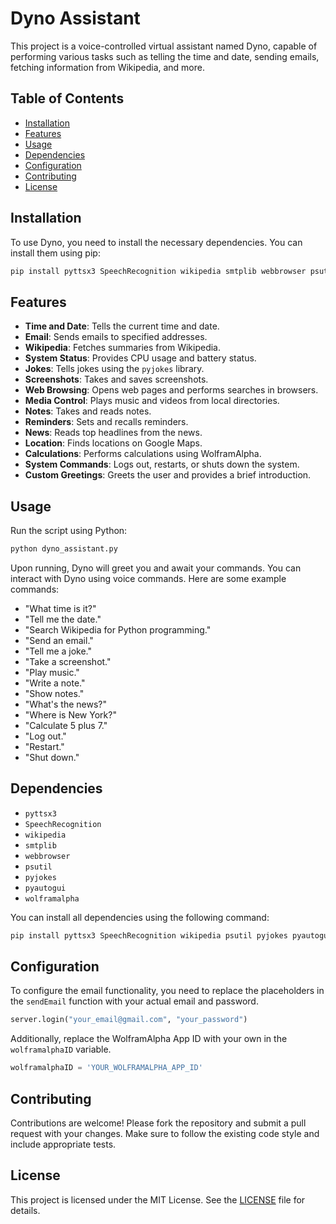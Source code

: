 # Dyno Assistant

This project is a voice-controlled virtual assistant named Dyno, capable of performing various tasks such as telling the time and date, sending emails, fetching information from Wikipedia, and more.

## Table of Contents
- [Installation](#installation)
- [Features](#features)
- [Usage](#usage)
- [Dependencies](#dependencies)
- [Configuration](#configuration)
- [Contributing](#contributing)
- [License](#license)

## Installation

To use Dyno, you need to install the necessary dependencies. You can install them using pip:

```bash
pip install pyttsx3 SpeechRecognition wikipedia smtplib webbrowser psutil pyjokes pyautogui
```

## Features

- **Time and Date**: Tells the current time and date.
- **Email**: Sends emails to specified addresses.
- **Wikipedia**: Fetches summaries from Wikipedia.
- **System Status**: Provides CPU usage and battery status.
- **Jokes**: Tells jokes using the `pyjokes` library.
- **Screenshots**: Takes and saves screenshots.
- **Web Browsing**: Opens web pages and performs searches in browsers.
- **Media Control**: Plays music and videos from local directories.
- **Notes**: Takes and reads notes.
- **Reminders**: Sets and recalls reminders.
- **News**: Reads top headlines from the news.
- **Location**: Finds locations on Google Maps.
- **Calculations**: Performs calculations using WolframAlpha.
- **System Commands**: Logs out, restarts, or shuts down the system.
- **Custom Greetings**: Greets the user and provides a brief introduction.

## Usage

Run the script using Python:

```bash
python dyno_assistant.py
```

Upon running, Dyno will greet you and await your commands. You can interact with Dyno using voice commands. Here are some example commands:

- "What time is it?"
- "Tell me the date."
- "Search Wikipedia for Python programming."
- "Send an email."
- "Tell me a joke."
- "Take a screenshot."
- "Play music."
- "Write a note."
- "Show notes."
- "What's the news?"
- "Where is New York?"
- "Calculate 5 plus 7."
- "Log out."
- "Restart."
- "Shut down."

## Dependencies

- `pyttsx3`
- `SpeechRecognition`
- `wikipedia`
- `smtplib`
- `webbrowser`
- `psutil`
- `pyjokes`
- `pyautogui`
- `wolframalpha`

You can install all dependencies using the following command:

```bash
pip install pyttsx3 SpeechRecognition wikipedia psutil pyjokes pyautogui wolframalpha
```

## Configuration

To configure the email functionality, you need to replace the placeholders in the `sendEmail` function with your actual email and password.

```python
server.login("your_email@gmail.com", "your_password")
```

Additionally, replace the WolframAlpha App ID with your own in the `wolframalphaID` variable.

```python
wolframalphaID = 'YOUR_WOLFRAMALPHA_APP_ID'
```

## Contributing

Contributions are welcome! Please fork the repository and submit a pull request with your changes. Make sure to follow the existing code style and include appropriate tests.

## License

This project is licensed under the MIT License. See the [LICENSE](LICENSE) file for details.
